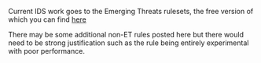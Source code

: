 Current IDS work goes to the Emerging Threats rulesets, the free version of which you can find [here](https://rules.emergingthreatspro.com/open/)

There may be some additional non-ET rules posted here but there would need to be strong justification such as the rule being entirely experimental with poor performance.

